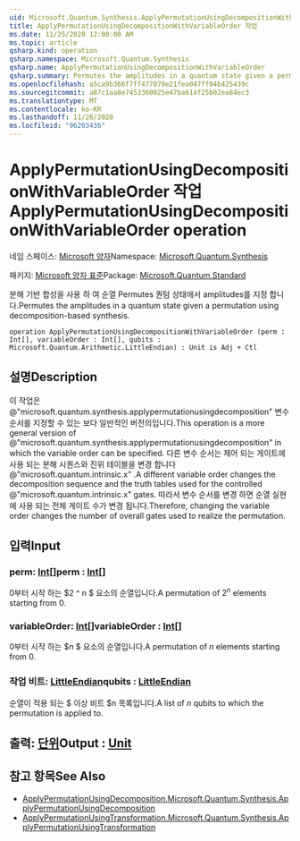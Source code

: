 ```yaml
---
uid: Microsoft.Quantum.Synthesis.ApplyPermutationUsingDecompositionWithVariableOrder
title: ApplyPermutationUsingDecompositionWithVariableOrder 작업
ms.date: 11/25/2020 12:00:00 AM
ms.topic: article
qsharp.kind: operation
qsharp.namespace: Microsoft.Quantum.Synthesis
qsharp.name: ApplyPermutationUsingDecompositionWithVariableOrder
qsharp.summary: Permutes the amplitudes in a quantum state given a permutation using decomposition-based synthesis.
ms.openlocfilehash: a5ca9b366f7ff477070e21fea047ff04b425439c
ms.sourcegitcommit: a87c1aa8e7453360025e47ba614f25b02ea84ec3
ms.translationtype: MT
ms.contentlocale: ko-KR
ms.lasthandoff: 11/26/2020
ms.locfileid: "96203436"
---
```

# <a name="applypermutationusingdecompositionwithvariableorder-operation"></a><span data-ttu-id="2108c-102">ApplyPermutationUsingDecompositionWithVariableOrder 작업</span><span class="sxs-lookup"><span data-stu-id="2108c-102">ApplyPermutationUsingDecompositionWithVariableOrder operation</span></span>

<span data-ttu-id="2108c-103">네임 스페이스: [Microsoft 양자](xref:Microsoft.Quantum.Synthesis)</span><span class="sxs-lookup"><span data-stu-id="2108c-103">Namespace: [Microsoft.Quantum.Synthesis](xref:Microsoft.Quantum.Synthesis)</span></span>

<span data-ttu-id="2108c-104">패키지: [Microsoft 양자 표준](https://nuget.org/packages/Microsoft.Quantum.Standard)</span><span class="sxs-lookup"><span data-stu-id="2108c-104">Package: [Microsoft.Quantum.Standard](https://nuget.org/packages/Microsoft.Quantum.Standard)</span></span>


<span data-ttu-id="2108c-105">분해 기반 합성을 사용 하 여 순열 Permutes 퀀텀 상태에서 amplitudes를 지정 합니다.</span><span class="sxs-lookup"><span data-stu-id="2108c-105">Permutes the amplitudes in a quantum state given a permutation using decomposition-based synthesis.</span></span>

```qsharp
operation ApplyPermutationUsingDecompositionWithVariableOrder (perm : Int[], variableOrder : Int[], qubits : Microsoft.Quantum.Arithmetic.LittleEndian) : Unit is Adj + Ctl
```


## <a name="description"></a><span data-ttu-id="2108c-106">설명</span><span class="sxs-lookup"><span data-stu-id="2108c-106">Description</span></span>

<span data-ttu-id="2108c-107">이 작업은 @"microsoft.quantum.synthesis.applypermutationusingdecomposition" 변수 순서를 지정할 수 있는 보다 일반적인 버전의입니다.</span><span class="sxs-lookup"><span data-stu-id="2108c-107">This operation is a more general version of @"microsoft.quantum.synthesis.applypermutationusingdecomposition" in which the variable order can be specified.</span></span> <span data-ttu-id="2108c-108">다른 변수 순서는 제어 되는 게이트에 사용 되는 분해 시퀀스와 진위 테이블을 변경 합니다 @"microsoft.quantum.intrinsic.x" .</span><span class="sxs-lookup"><span data-stu-id="2108c-108">A different variable order changes the decomposition sequence and the truth tables used for the controlled @"microsoft.quantum.intrinsic.x" gates.</span></span>  <span data-ttu-id="2108c-109">따라서 변수 순서를 변경 하면 순열 실현에 사용 되는 전체 게이트 수가 변경 됩니다.</span><span class="sxs-lookup"><span data-stu-id="2108c-109">Therefore, changing the variable order changes the number of overall gates used to realize the permutation.</span></span>

## <a name="input"></a><span data-ttu-id="2108c-110">입력</span><span class="sxs-lookup"><span data-stu-id="2108c-110">Input</span></span>

### <a name="perm--int"></a><span data-ttu-id="2108c-111">perm: [Int](xref:microsoft.quantum.lang-ref.int)[]</span><span class="sxs-lookup"><span data-stu-id="2108c-111">perm : [Int](xref:microsoft.quantum.lang-ref.int)[]</span></span>

<span data-ttu-id="2108c-112">0부터 시작 하는 $2 ^ n $ 요소의 순열입니다.</span><span class="sxs-lookup"><span data-stu-id="2108c-112">A permutation of $2^n$ elements starting from 0.</span></span>


### <a name="variableorder--int"></a><span data-ttu-id="2108c-113">variableOrder: [Int](xref:microsoft.quantum.lang-ref.int)[]</span><span class="sxs-lookup"><span data-stu-id="2108c-113">variableOrder : [Int](xref:microsoft.quantum.lang-ref.int)[]</span></span>

<span data-ttu-id="2108c-114">0부터 시작 하는 $n $ 요소의 순열입니다.</span><span class="sxs-lookup"><span data-stu-id="2108c-114">A permutation of $n$ elements starting from 0.</span></span>


### <a name="qubits--littleendian"></a><span data-ttu-id="2108c-115">작업 비트: [LittleEndian](xref:Microsoft.Quantum.Arithmetic.LittleEndian)</span><span class="sxs-lookup"><span data-stu-id="2108c-115">qubits : [LittleEndian](xref:Microsoft.Quantum.Arithmetic.LittleEndian)</span></span>

<span data-ttu-id="2108c-116">순열이 적용 되는 $ 이상 비트 $n 목록입니다.</span><span class="sxs-lookup"><span data-stu-id="2108c-116">A list of $n$ qubits to which the permutation is applied to.</span></span>



## <a name="output--unit"></a><span data-ttu-id="2108c-117">출력: [단위](xref:microsoft.quantum.lang-ref.unit)</span><span class="sxs-lookup"><span data-stu-id="2108c-117">Output : [Unit](xref:microsoft.quantum.lang-ref.unit)</span></span>



## <a name="see-also"></a><span data-ttu-id="2108c-118">참고 항목</span><span class="sxs-lookup"><span data-stu-id="2108c-118">See Also</span></span>

- [<span data-ttu-id="2108c-119">ApplyPermutationUsingDecomposition.</span><span class="sxs-lookup"><span data-stu-id="2108c-119">Microsoft.Quantum.Synthesis.ApplyPermutationUsingDecomposition</span></span>](xref:Microsoft.Quantum.Synthesis.ApplyPermutationUsingDecomposition)
- [<span data-ttu-id="2108c-120">ApplyPermutationUsingTransformation.</span><span class="sxs-lookup"><span data-stu-id="2108c-120">Microsoft.Quantum.Synthesis.ApplyPermutationUsingTransformation</span></span>](xref:Microsoft.Quantum.Synthesis.ApplyPermutationUsingTransformation)